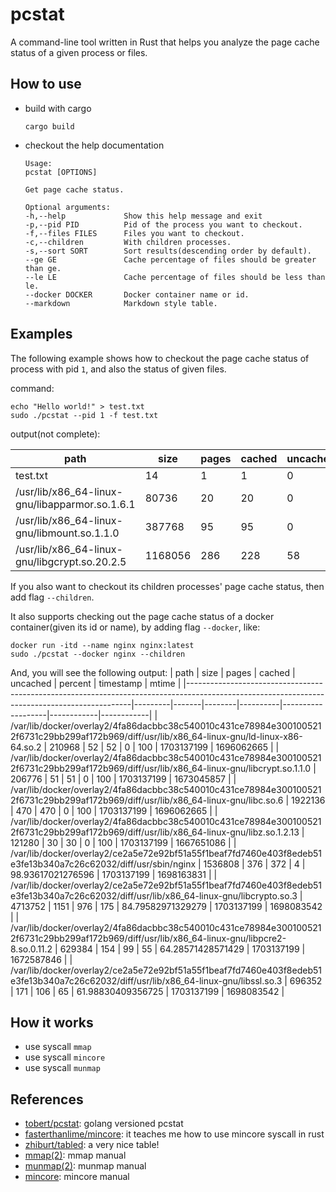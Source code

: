 # pcstat

A command-line tool written in Rust that helps you analyze the page cache status of a given process or files.

## How to use

+ build with cargo
    
    ```shell
    cargo build
    ```

+ checkout the help documentation
    ```
    Usage:
    pcstat [OPTIONS]

    Get page cache status.

    Optional arguments:
    -h,--help             Show this help message and exit
    -p,--pid PID          Pid of the process you want to checkout.
    -f,--files FILES      Files you want to checkout.
    -c,--children         With children processes.
    -s,--sort SORT        Sort results(descending order by default).
    --ge GE               Cache percentage of files should be greater than ge.
    --le LE               Cache percentage of files should be less than le.
    --docker DOCKER       Docker container name or id.
    --markdown            Markdown style table.
    ```

## Examples

The following example shows how to checkout the page cache status of process with pid `1`, and also the status of given files.

command: 

```shell
echo "Hello world!" > test.txt
sudo ./pcstat --pid 1 -f test.txt
```

output(not complete): 

| path                                              | size    | pages | cached | uncached | percent            | timestamp  | mtime      |
|---------------------------------------------------|---------|-------|--------|----------|--------------------|------------|------------|
| test.txt                                          | 14      | 1     | 1      | 0        | 100                | 1679559177 | 1679545906 |
| /usr/lib/x86_64-linux-gnu/libapparmor.so.1.6.1    | 80736   | 20    | 20     | 0        | 100                | 1679559177 | 1589907589 |
| /usr/lib/x86_64-linux-gnu/libmount.so.1.1.0       | 387768  | 95    | 95     | 0        | 100                | 1679559177 | 1644240815 |
| /usr/lib/x86_64-linux-gnu/libgcrypt.so.20.2.5     | 1168056 | 286   | 228    | 58       | 79.72027972027972  | 1679559177 | 1631644584 |

If you also want to checkout its children processes' page cache status, then add flag `--children`.

It also supports checking out the page cache status of a docker container(given its id or name), by adding flag `--docker`,
like: 
```shell
docker run -itd --name nginx nginx:latest
sudo ./pcstat --docker nginx --children
```

And, you will see the following output:
| path                                                                                                                                         | size    | pages | cached | uncached | percent           | timestamp  | mtime      |
|----------------------------------------------------------------------------------------------------------------------------------------------|---------|-------|--------|----------|-------------------|------------|------------|
| /var/lib/docker/overlay2/4fa86dacbbc38c540010c431ce78984e3001005212f6731c29bb299af172b969/diff/usr/lib/x86_64-linux-gnu/ld-linux-x86-64.so.2 | 210968  | 52    | 52     | 0        | 100               | 1703137199 | 1696062665 |
| /var/lib/docker/overlay2/4fa86dacbbc38c540010c431ce78984e3001005212f6731c29bb299af172b969/diff/usr/lib/x86_64-linux-gnu/libcrypt.so.1.1.0    | 206776  | 51    | 51     | 0        | 100               | 1703137199 | 1673045857 |
| /var/lib/docker/overlay2/4fa86dacbbc38c540010c431ce78984e3001005212f6731c29bb299af172b969/diff/usr/lib/x86_64-linux-gnu/libc.so.6            | 1922136 | 470   | 470    | 0        | 100               | 1703137199 | 1696062665 |
| /var/lib/docker/overlay2/4fa86dacbbc38c540010c431ce78984e3001005212f6731c29bb299af172b969/diff/usr/lib/x86_64-linux-gnu/libz.so.1.2.13       | 121280  | 30    | 30     | 0        | 100               | 1703137199 | 1667651086 |
| /var/lib/docker/overlay2/ce2a5e72e92bf51a55f1beaf7fd7460e403f8edeb51e3fe13b340a7c26c62032/diff/usr/sbin/nginx                                | 1536808 | 376   | 372    | 4        | 98.93617021276596 | 1703137199 | 1698163831 |
| /var/lib/docker/overlay2/ce2a5e72e92bf51a55f1beaf7fd7460e403f8edeb51e3fe13b340a7c26c62032/diff/usr/lib/x86_64-linux-gnu/libcrypto.so.3       | 4713752 | 1151  | 976    | 175      | 84.79582971329279 | 1703137199 | 1698083542 |
| /var/lib/docker/overlay2/4fa86dacbbc38c540010c431ce78984e3001005212f6731c29bb299af172b969/diff/usr/lib/x86_64-linux-gnu/libpcre2-8.so.0.11.2 | 629384  | 154   | 99     | 55       | 64.28571428571429 | 1703137199 | 1672587846 |
| /var/lib/docker/overlay2/ce2a5e72e92bf51a55f1beaf7fd7460e403f8edeb51e3fe13b340a7c26c62032/diff/usr/lib/x86_64-linux-gnu/libssl.so.3          | 696352  | 171   | 106    | 65       | 61.98830409356725 | 1703137199 | 1698083542 |

## How it works
+ use syscall `mmap`
+ use syscall `mincore`
+ use syscall `munmap`

## References

+ [tobert/pcstat](https://github.com/tobert/pcstat): golang versioned pcstat
+ [fasterthanlime/mincore](https://github.com/fasterthanlime/mincore): it teaches me how to use mincore syscall in rust
+ [zhiburt/tabled](https://github.com/zhiburt/tabled): a very nice table!
+ [mmap(2)](https://man7.org/linux/man-pages/man2/mmap.2.html): mmap manual
+ [munmap(2)](http://www.tin.org/bin/man.cgi?section=2&topic=munmap): munmap manual
+ [mincore](https://yitype.com/man/htmlman2/mincore.2.html): mincore manual
